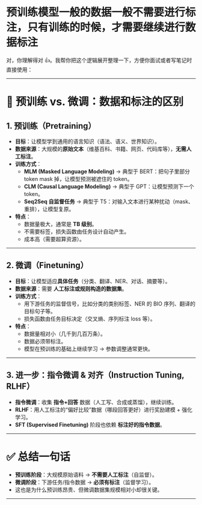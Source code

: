 # 预训练模型一般的数据一般不需要进行标注，只有训练的时候，才需要继续进行数据标注



对，你理解得对 👍。我帮你把这个逻辑展开整理一下，方便你面试或者写笔记时直接使用：

------

# 🔎 预训练 vs. 微调：数据和标注的区别

## 1. 预训练（Pretraining）

- **目标**：让模型学到通用的语言知识（语法、语义、世界知识）。
- **数据来源**：大规模的**原始文本**（维基百科、书籍、网页、代码库等），**无需人工标注**。
- **训练方式**：
  - **MLM (Masked Language Modeling)** → 典型于 BERT：把句子里部分 token mask 掉，让模型预测被遮住的 token。
  - **CLM (Causal Language Modeling)** → 典型于 GPT：让模型预测下一个 token。
  - **Seq2Seq 自监督任务** → 典型于 T5：对输入文本进行某种扰动（mask、重排），让模型复原。
- **特点**：
  - 数据量极大，通常是 **TB 级别**。
  - 不需要标签，损失函数由任务设计自动产生。
  - 成本高（需要超算资源）。

------

## 2. 微调（Finetuning）

- **目标**：让模型适应**具体任务**（分类、翻译、NER、对话、摘要等）。
- **数据来源**：需要 **人工标注或规则构造的数据集**。
- **训练方式**：
  - 用下游任务的监督信号，比如分类的类别标签、NER 的 BIO 序列、翻译的目标句子等。
  - 损失函数由任务目标决定（交叉熵、序列标注 loss 等）。
- **特点**：
  - 数据量相对小（几千到几百万条）。
  - 数据必须带标注。
  - 模型在预训练的基础上继续学习 → 参数调整通常更快。

------

## 3. 进一步：指令微调 & 对齐（Instruction Tuning, RLHF）

- **指令微调**：收集 **指令+回答** 数据（人工写、合成或蒸馏），继续训练。
- **RLHF**：用人工标注的“偏好比较”数据（哪段回答更好）进行奖励建模 + 强化学习。
- **SFT (Supervised Finetuning)** 阶段也依赖 **标注好的指令数据**。

------

# ✅ 总结一句话

- **预训练阶段**：大规模原始语料 → **不需要人工标注**（自监督）。
- **微调阶段**：下游任务/指令数据 → **必须有标注**（监督学习）。
- 这也是为什么预训练昂贵、但微调数据集规模相对小却很关键。

------

